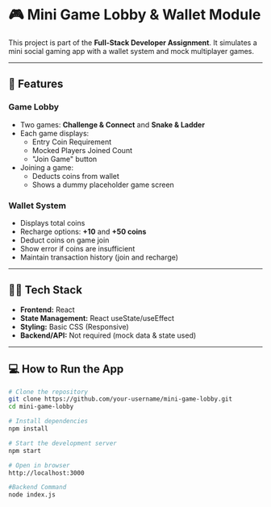 # 🎮 Mini Game Lobby & Wallet Module

This project is part of the **Full-Stack Developer Assignment**. It simulates a mini social gaming app with a wallet system and mock multiplayer games.

---

## 📌 Features

### Game Lobby
- Two games: **Challenge & Connect** and **Snake & Ladder**
- Each game displays:
  - Entry Coin Requirement
  - Mocked Players Joined Count
  - "Join Game" button
- Joining a game:
  - Deducts coins from wallet
  - Shows a dummy placeholder game screen

### Wallet System
- Displays total coins
- Recharge options: **+10** and **+50 coins**
- Deduct coins on game join
- Show error if coins are insufficient
- Maintain transaction history (join and recharge)

---

## 🧑‍💻 Tech Stack

- **Frontend:** React
- **State Management:** React useState/useEffect
- **Styling:** Basic CSS (Responsive)
- **Backend/API:** Not required (mock data & state used)

---

## 💻 How to Run the App

```bash
# Clone the repository
git clone https://github.com/your-username/mini-game-lobby.git
cd mini-game-lobby

# Install dependencies
npm install

# Start the development server
npm start

# Open in browser
http://localhost:3000

#Backend Command
node index.js
